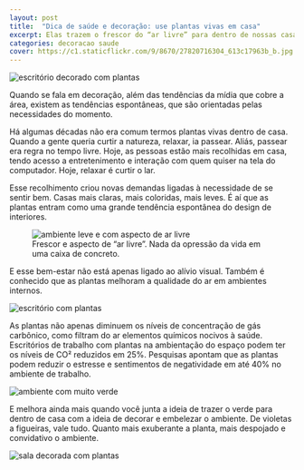 ```yaml
---
layout: post
title:  "Dica de saúde e decoração: use plantas vivas em casa"
excerpt: Elas trazem o frescor do “ar livre” para dentro de nossas casas. O convite pra ficar em casa sem o sentimento de opressão comum à vida em uma caixa de concreto.
categories: decoracao saude
cover: https://c1.staticflickr.com/9/8670/27820716304_613c17963b_b.jpg
---
```


<div class="grid _center pull"><img src="https://c1.staticflickr.com/9/8081/28154329010_270cf5daa1_o.jpg" alt="escritório decorado com plantas"></div>

Quando se fala em decoração, além das tendências da mídia que cobre a área, existem as tendências espontâneas, que são orientadas pelas necessidades do momento.

Há algumas décadas não era comum termos plantas vivas dentro de casa. Quando a gente queria curtir a natureza, relaxar, ia passear. Aliás, passear era regra no tempo livre. Hoje, as pessoas estão mais recolhidas em casa, tendo acesso a entretenimento e interação com quem quiser na tela do computador. Hoje, relaxar é curtir o lar.

Esse recolhimento criou novas demandas ligadas à necessidade de se sentir bem. Casas mais claras, mais coloridas, mais leves. É aí que as plantas entram como uma grande tendência espontânea do design de interiores.

<figure class="inner grid _start">
    <div class="cell _shrink grid _center"><img src="https://c1.staticflickr.com/9/8670/27820716304_613c17963b_n.jpg" alt="ambiente leve e com aspecto de ar livre"></div>
    <figcaption class="cell _nospace">
        Frescor e aspecto de “ar livre”. Nada da opressão da vida em uma caixa de concreto.
    </figcaption>
</figure>

E esse bem-estar não está apenas ligado ao alívio visual. Também é conhecido que as plantas melhoram a qualidade do ar em ambientes internos.

<div class="grid _center pull">
    <div class="cell"><img src="https://c1.staticflickr.com/9/8695/28404785946_42837ac0c5_z.jpg" alt="escritório com plantas"></div>
    <div class="cell">
        <p>As plantas não apenas diminuem os níveis de concentração de gás carbônico, como filtram do ar elementos químicos nocivos à saúde. Escritórios de trabalho com plantas na ambientação do espaço podem ter os níveis de CO² reduzidos em 25%. Pesquisas apontam que as plantas podem reduzir o estresse e sentimentos de negatividade em até 40% no ambiente de trabalho.</p>
    </div>
    <div class="cell"><img src="https://c1.staticflickr.com/9/8757/27820706464_16b423100e_z.jpg" alt="ambiente com muito verde"></div>
</div>

E melhora ainda mais quando você junta a ideia de trazer o verde para dentro de casa com a ideia de decorar e embelezar o ambiente. De violetas a figueiras, vale tudo. Quanto mais exuberante a planta, mais despojado e convidativo o ambiente.

<div class="grid _center pull"><img src="https://c1.staticflickr.com/9/8565/28437229135_431668f6de_o.jpg" alt="sala decorada com plantas"></div>